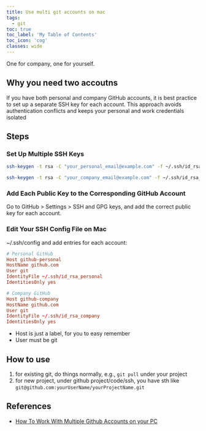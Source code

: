 ```yaml
---
title: Use multi git accounts on mac
tags:
  - git
toc: true
toc_label: 'My Table of Contents'
toc_icon: 'cog'
classes: wide
---
```


One for company, one for yourself.

## Why you need two accoutns

If you have both personal and company GitHub accounts, it is best practice to set up a separate SSH key for each account. This approach avoids authentication conflicts and keeps your personal and work credentials isolated

## Steps

### Set Up Multiple SSH Keys

```bash
ssh-keygen -t rsa -C "your_personal_email@example.com" -f ~/.ssh/id_rsa_personal

ssh-keygen -t rsa -C "your_company_email@example.com" -f ~/.ssh/id_rsa_company
```

### Add Each Public Key to the Corresponding GitHub Account

Go to GitHub > Settings > SSH and GPG keys, and add the correct public key for each account.

### Edit Your SSH Config File on Mac

~/.ssh/config and add entries for each account:

```conf
# Personal GitHub
Host github-personal
HostName github.com
User git
IdentityFile ~/.ssh/id_rsa_personal
IdentitiesOnly yes

# Company GitHub
Host github-company
HostName github.com
User git
IdentityFile ~/.ssh/id_rsa_company
IdentitiesOnly yes
```
- Host is just a label, for you to easy remember
- User must be git


## How to use

1. for existing git, do things normally, e.g., `git pull` under your project
2. for new project, under github project/code/ssh, you have sth like `git@github.com:yourUserName/yourProjectName.git`


## References

- [How To Work With Multiple Github Accounts on your PC](https://gist.github.com/rahularity/86da20fe3858e6b311de068201d279e3)
